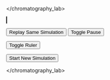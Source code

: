 
  <script>
  	var FPS = 60;
	setInterval(Animate_Chr,1000/FPS);
	var K_Value = Math.random() * 10 + 1;
	var Function_Type = Math.random() * 3;
	var Duration = 20000;
	var Time_Interval = 1;
	var Time;
	var ShowRuler = false;
	var Paused = true;
	var AnimationSpeed = 0.01;
	
	var pxpercm = 10; 
	
	var color_obj_pure = generateColorObj();
	var color_obj;
	
	
	function print(s) {
		document.getElementById("debuglog").innerHTML = s;
	}
	
	function NewSim() {
		
		// generate new color parameters
		color_obj_pure = generateColorObj();
		
		color_obj = createError(color_obj_pure);
		
		ReplaySim();
	}
	
	function createError(pure) {
		var obj = [
			pure[0],
			pure[1],
			pure[2]
		];
		
		for (var i = 1; i < pure.length; i++) {
			obj[i][1] = obj[i][1] + Math.random() * 2 * pxpercm - pxpercm;
		}
		
		return obj;
	}
	
	function shuffle(c) {

		for (var i = 0; i < c.length - 1; i++) {
			var k = Math.round(Math.random() * (c.length - 1));
			var kth = c[k];
			var ith = c[i];
			c[i] = kth;
			c[k] = ith;
		}
		
		return c;
	}
	
	function HSLToRGB(h,s,l) {

		s /= 100;
		l /= 100;

	  let c = (1 - Math.abs(2 * l - 1)) * s,
		  x = c * (1 - Math.abs((h / 60) % 2 - 1)),
		  m = l - c/2,
		  r = 0,
		  g = 0,
		  b = 0;

	  if (0 <= h && h < 60) {
		r = c; g = x; b = 0;
	  } else if (60 <= h && h < 120) {
		r = x; g = c; b = 0;
	  } else if (120 <= h && h < 180) {
		r = 0; g = c; b = x;
	  } else if (180 <= h && h < 240) {
		r = 0; g = x; b = c;
	  } else if (240 <= h && h < 300) {
		r = x; g = 0; b = c;
	  } else if (300 <= h && h < 360) {
		r = c; g = 0; b = x;
	  }
	  r = Math.round((r + m) * 255);
	  g = Math.round((g + m) * 255);
	  b = Math.round((b + m) * 255);

	  return [r,g,b];
	}

	
	function generateColorObj() {
	
		var h = Math.random() * 360;
		
		
		var c1 = HSLToRGB(h,30,40);
		
		var h2 = h - 60;
		h2 = h2 < 0 ? 360 - h2 : h2;
		
		var c2 = HSLToRGB(h2,70,80);
		
		var h3 = h + 60;
		h3 = h3 > 360 ? h3 - 360 : h3;
		
		var c3 = HSLToRGB(h3,70,80);

		
		var obj = 
		[
			[
				rgbToHex(c1[0],c1[1],c1[2]),
				0
			],
			[
				rgbToHex(c2[0],c2[1],c2[2]),
				Math.random() * 30
			],
			[
				rgbToHex(c3[0],c3[1],c3[2]),
				50 + Math.random() * 100
			]
		];
	
		return obj;
	}
	
	function generateColorObjjj() {
	
		var c = [255, 255, 100];
		if (Math.random() > 0.5) {
			c = [255, 150, 100];
		}
		
		c = shuffle(c);
	
		var factor = [1,0.5,0];
		
		factor = shuffle(factor);
		

		var c1 = [c[0], c[1], c[2]];
		var c2 = [0,0,0];
		var c3 = [0,0,0];

		
		for (var i = 0; i < c.length; i++) {
			c2[i] = Math.round(c1[i] * factor[i]);
			c1[i] = Math.round(c1[i] - c1[i] * factor[i]);
		}
		
		factor = shuffle(factor);
		
		for (var i = 0; i < c.length; i++) {
			c3[i] = Math.round(c1[i] * factor[i]);
			c1[i] = Math.min(250, Math.round(c1[i] + c1[i] * factor[i]));
		}
	
		var obj = 
		[
			[
				rgbToHex(c1[0],c1[1],c1[2]),
				0
			],
			[
				rgbToHex(c2[0],c2[1],c2[2]),
				Math.random() * 30
			],
			[
				rgbToHex(c3[0],c3[1],c3[2]),
				50 + 160 // Math.random() * 70
			]
		];
		

		return obj;
	}
	
	function ReplaySim() {
		Paused = false;
		color_obj = createError(color_obj_pure);
		LastTime = Date.now();
		timer_counter = 0;
	}
	
	function Pause() {
		Paused = !Paused;
	}
	
	var LastTime = -1;
	var timer_counter = -1;
	function AnimateChr() {
		
		if (timer_counter < 0) {
			return;
		}
		
		var c = document.getElementById("myCanvas");

		var dt = doTimeStuff();
		
		var rulerbottom = c.height * 0.85;
		
		Render(dt, rulerbottom);
		
		if (ShowRuler == true) {
			DrawRuler(rulerbottom);
		}

	}
	
	function doTimeStuff() {
		var NowTime = Date.now();
		var dt = NowTime - LastTime;
		LastTime = NowTime;
		
		if (!Paused) {
			timer_counter += dt;
		}
		timer_counter = Math.min(timer_counter, Duration);
		
		return dt;
	}
	
	function Render(dt, rulerbottom) {
		var c = document.getElementById("myCanvas");

		// background
		drawBox(0,0,c.width,c.height, '#ffffff');
		var bottlex = c.width * 0.25;
		var bottley = c.height * 0.25;
		var bottlewidth = c.width * 0.5;
		var bottleheight = rulerbottom - bottley;
		// container
		drawBox(bottlex, bottley, bottlewidth, bottleheight, '#dddddd');

		// paper
		drawBox(bottlex + 30, rulerbottom - (bottleheight * 0.75), 135, bottleheight * 0.75, '#ffffff');
		//water line
		drawBox(bottlex + 30, rulerbottom - 20 - timer_counter * AnimationSpeed, 135, bottleheight * 0.75, '#efefef');
		
		// 
		DrawDots(rulerbottom, color_obj);
		
		// table
		drawBox(0, rulerbottom, c.width, c.height, '#dbcfb4');
	}
	
	function componentToHex(c) {
	  var hex = c.toString(16);
	  return hex.length == 1 ? "0" + hex : hex;
	}

	function rgbToHex(r, g, b) {
	  return "#" + componentToHex(r) + componentToHex(g) + componentToHex(b);
	}
	
	function DrawDots(rulerbottom, obj) {
		var c = document.getElementById("myCanvas");
		
		for (var i = 1; i < obj.length; i++) {
			var dot = obj[i];
			drawBox(c.width / 2, rulerbottom + dot[1] - timer_counter * AnimationSpeed, 20, 20, dot[0]);
		}
		
		var dot = obj[0];
		drawBox(c.width / 2, rulerbottom + dot[1] - 20, 20, 20, dot[0]);
		
		print("Time: " + timer_counter / 1000.0);

	}
	
	function DrawRuler(rulerbottom) {
		var c = document.getElementById("myCanvas");
		
		// vertical line
		var x = c.width * 0.75;
		var ymin = rulerbottom;
		drawLine(x, 0, x, ymin);
		
		for (var i = 0; i < 75; i++) {
			var y = ymin - pxpercm*i;
			var len = 20;			
			
			if (i % 5 == 0) {
				drawText(i + " cm", x + 15, y + 5, "17px Arial");
				len = 50
			}
			
			if (i % 10 == 0) {
				len = 75
			}
			
			drawLine(x, y, x - len, y);
		}
	}
	
	function ToggleRuler() {
		ShowRuler = !ShowRuler;
	}

	function drawLine(x1, y1, x2, y2) {
		var c = document.getElementById("myCanvas");
		var ctx = c.getContext("2d");
		ctx.beginPath();
		ctx.moveTo(x1, y1);
		ctx.lineTo(x2, y2);
		ctx.stroke();
	}

	function drawText(text, x, y, font) {
		var c = document.getElementById("myCanvas");
		var ctx = c.getContext("2d");
		ctx.fillStyle = '#000000';
		ctx.font = font;
		ctx.fillText(text,x,y);
	}

	function drawBox(x, y, width, height, color) {
		var c = document.getElementById("myCanvas");
		var ctx = c.getContext("2d");
		ctx.fillStyle = color;
		ctx.fillRect(x, y, width, height);
	}
	
	
	function lerpColor(a, b, amount) { 

		var ah = ah = +a.replace('#', '0x'),
			ar = ah >> 16, ag = ah >> 8 & 0xff, ab = ah & 0xff,
			bh = bh = +b.replace('#', '0x'),
			br = bh >> 16, bg = bh >> 8 & 0xff, bb = bh & 0xff,
			rr = ar + amount * (br - ar),
			rg = ag + amount * (bg - ag),
			rb = ab + amount * (bb - ab);

		return '#' + ((1 << 24) + (rr << 16) + (rg << 8) + rb | 0).toString(16).slice(1);
	}
  </script>
</chromatography_lab>
<body>
<p>
<canvas id="myCanvas" width="400" height="600" style="border:1px solid #000000;"></canvas>

<p>
<button onclick="ReplaySim()"> Replay Same Simulation </button>
<button onclick="Pause()"> Toggle Pause </button>

<button onclick="ToggleRuler()"> Toggle Ruler </button>

<p>
<button onclick="NewSim()"> Start New Simulation </button>


<p>


<p>
<text id="debuglog"> </text>

</body>

<style>
table, th, td {
  border: 1px solid black;
  text-align: center;
}
</style>
</chromatography_lab>